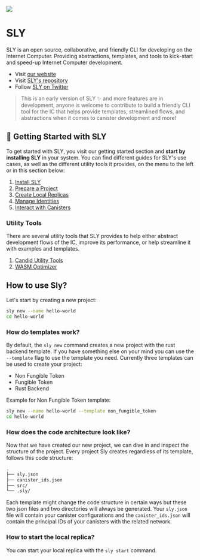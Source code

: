 ![](https://storageapi.fleek.co/fleek-team-bucket/logos/sly-metad.png)

# SLY

SLY is an open source, collaborative, and friendly CLI for developing on the Internet Computer. Providing abstractions, templates, and tools to kick-start and speed-up Internet Computer development.

- Visit [our website](https://sly.ooo)
- Visit [SLY's repository](https://github.com/psychedelic/sly)
- Follow [SLY on Twitter](https://twitter.com/sly_ooo) 

> This is an early version of SLY ✨ and more features are in development, anyone is welcome to contribute to build a friendly CLI tool for the IC that helps provide templates, streamlined flows, and abstractions when it comes to canister development and more!


## 🧰 Getting Started with SLY

To get started with SLY, you visit our getting started section and **start by installing SLY** in your system. You can find different guides for SLY's use cases, as well as the different utility tools it provides, on the menu to the left or in this section below:

1. [Install SLY](https://docs.sly.ooo/getting-started/installing-sly/)
2. [Prepare a Project](https://docs.sly.ooo/getting-started/workspace-management/)
3. [Create Local Replicas](https://docs.sly.ooo/getting-started/local-replicas/)
4. [Manage Identities](https://docs.sly.ooo/getting-started/identity-management/)
5. [Interact with Canisters](https://docs.sly.ooo/getting-started/interacting-with-canisters/)

### Utility Tools

There are several utility tools that SLY provides to help either abstract development flows of the IC, improve its performance, or help streamline it with examples and templates.

1. [Candid Utility Tools](https://docs.sly.ooo/getting-started/candid-utility/)
2. [WASM Optimizer](https://docs.sly.ooo/getting-started/wasm-optimizer/)

## How to use Sly?

Let's start by creating a new project:

```sh
sly new --name hello-world
cd hello-world
```

### How do templates work?

By default, the `sly new` command creates a new project with the rust backend template. If you have something else on your mind you can use the `--template` flag to use the template you need. Currently three templates can be used to create your project:

- Non Fungible Token
- Fungible Token
- Rust Backend

Example for Non Fungible Token template:

```sh
sly new --name hello-world --template non_fungible_token
cd hello-world
```

### How does the code architecture look like?

Now that we have created our new project, we can dive in and inspect the structure of the project. Every project Sly creates regardless of its template, follows this code structure:

```sh
.
├── sly.json
├── canister_ids.json
├── src/
└── .sly/
```

Each template might change the code structure in certain ways but these two json files and two directories will always be generated. Your `sly.json` file will contain your canister configurations and the `canister_ids.json` will contain the principal IDs of your canisters with the related network.

### How to start the local replica?

You can start your local replica with the `sly start` command.
